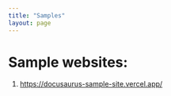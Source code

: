 ```yaml
---
title: "Samples"
layout: page
---
```

# Sample websites:

1. https://docusaurus-sample-site.vercel.app/
